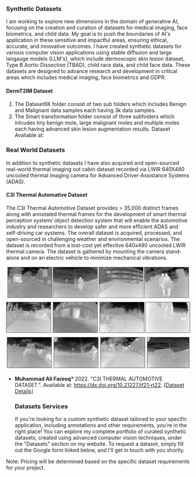 ### Synthetic Datasets
I am working to explore new dimensions in the domain of generative AI, focusing on the creation and curation of datasets for medical imaging, face biometrics, and child data. My goal is to push the boundaries of AI's application in these sensitive and impactful areas, ensuring ethical, accurate, and innovative outcomes. I have created synthetic datasets for various computer vision applications using stable diffsuion and large langauge models (LLM's),  which include dermoscopic skin lesion dataset, Type B Aortic Dissection (TBAD), child race data, and child face data. These datasets are designed to advance research and development in critical areas which includes medical imaging, face biometrics and GDPR.

#### DermT2IM Dataset
1. The Dataset6K folder consist of two sub folders which includes Benign and Malignant data samples each having 3k data samples.
2. The Smart transformation folder consist of three subfolders which inlcudes tiny benign mole, large malignant moles and multiple moles each having advanced skin lesion augmentation results.
Dataset Avaliable at:  


### Real World Datasets

In addition to synthetic datasets I have also acquired and open-sourced real-world thermal imaging out cabin dataset recorded via LWIR 640X480 uncooled thermal imaging camera for Advanced Driver-Assistance Systems (ADAS). 

#### C3I Thermal Automative Dataset
The C3I Thermal Automotive Dataset provides > 35,000 distinct frames along with annotated thermal frames for the development of smart thermal perception system/ object detection system that will enable the automotive industry and researchers to develop safer and more efficient ADAS and self-driving car systems. The overall dataset is acquired, processed, and open-sourced in challenging weather and environmental scenarios. The dataset is recorded from a lost-cost yet effective 640x480 uncooled LWIR thermal camera. The dataset is gathered by mounting the camera stand-alone and on an electric vehicle to minimize mechanical vibrations.

<img src="/static/assets/img/thermalobject.PNG" alt="drawing" width="600"/>

- <strong>Muhammad Ali Farooq* </strong> 2022. "C3I THERMAL AUTOMOTIVE DATASET.". Available at: https://dx.doi.org/10.21227/jf21-rt22. </strong> [[Dataset Details]](https://ieee-dataport.s3.amazonaws.com/docs/111517/Complete%20Dataset%20Details%20-%20NUIG%20-2022.pdf?X-Amz-Algorithm=AWS4-HMAC-SHA256&X-Amz-Credential=AKIAJOHYI4KJCE6Q7MIQ%2F20240704%2Fus-east-1%2Fs3%2Faws4_request&X-Amz-Date=20240704T224013Z&X-Amz-SignedHeaders=Host&X-Amz-Expires=86400&X-Amz-Signature=da2797378c3c1868b5abfbe500e90bfcf038588be7406fc30a1ada078bef13bf)

  ### Datasets Services
  If you're looking for a custom synthetic dataset tailored to your specific application, including annotations and other requirements, you're in the right place! You can explore my complete portfolio of curated synthetic datasets, created using advanced computer vision techniques, under the "Datasets" section on my website. To request a dataset, simply fill out the Google form linked below, and I'll get in touch with you shortly.

Note: Pricing will be determined based on the specific dataset requirements for your project.
  



